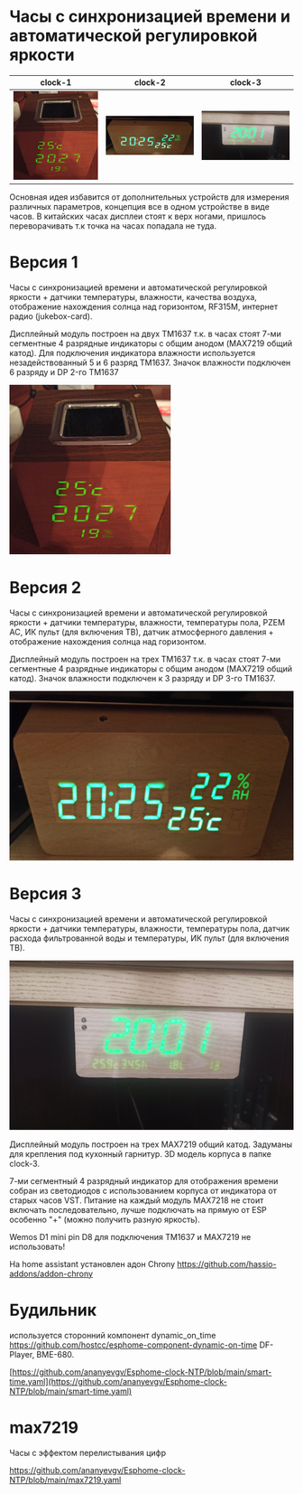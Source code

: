 

Часы с синхронизацией времени и автоматической регулировкой яркости
========================
| clock-1                                                    | clock-2                                                   | clock-3                                    |
|------------------------------------------------------------|-----------------------------------------------------------|--------------------------------------------|
| ![clock-1](https://github.com/ananyevgv/Esphome-clock-NTP/blob/main/clock-1/1639051819484.jpg) | ![clock-2](https://github.com/ananyevgv/Esphome-clock-NTP/blob/main/clock-2/1639051819490.jpg) | ![clock-3](https://github.com/ananyevgv/Esphome-clock-NTP/blob/main/clock-3/33.jpg) |



Основная идея избавится от дополнительных устройств для измерения различных параметров, концепция все в одном устройстве в виде часов. 
В китайских часах дисплеи стоят к верх ногами, пришлось переворачивать т.к точка на часах попадала не туда.

Версия 1 
==========

Часы с синхронизацией времени и автоматической регулировкой яркости + датчики температуры, влажности, качества воздуха, отображение нахождения солнца над горизонтом, RF315M, интернет радио (jukebox-card).

Дисплейный модуль построен на двух TM1637 т.к. в часах стоят 7-ми сегментные 4 разрядные индикаторы с общим анодом (MAX7219 общий катод). Для подключения индикатора влажности используется незадействованный 5 и 6 разряд TM1637. Значок влажности подключен 6 разряду и DP 2-го TM1637

<img src="https://github.com/ananyevgv/Esphome-clock-NTP/blob/main/clock-1/1639051819484.jpg" height="300" alt="Часы">

Версия 2
==========
Часы с синхронизацией времени и автоматической регулировкой яркости + датчики температуры, влажности, температуры пола, PZEM AC, ИК пульт (для включения ТВ), датчик атмосферного давления + отображение нахождения солнца над горизонтом.

Дисплейный модуль построен на трех TM1637 т.к. в часах стоят 7-ми сегментные 4 разрядные индикаторы с общим анодом (MAX7219 общий катод). Значок влажности подключен к 3 разряду и DP 3-го TM1637. 

<img src="https://github.com/ananyevgv/Esphome-clock-NTP/blob/main/clock-2/1639051819490.jpg" height="300" alt="Часы">

Версия 3
==========
Часы с синхронизацией времени и автоматической регулировкой яркости + датчики температуры, влажности, температуры пола, датчик расхода фильтрованной воды  и температуры, ИК пульт (для включения ТВ). 

<img src="https://github.com/ananyevgv/Esphome-clock-NTP/blob/main/clock-3/33.jpg" height="300" alt="Часы">

Дисплейный модуль построен на трех MAX7219 общий катод. Задуманы для крепления под кухонный гарнитур. 3D модель корпуса в папке clock-3.

7-ми сегментный 4 разрядный индикатор для отображения времени собран из светодиодов с использованием корпуса от индикатора от старых часов VST. Питание на каждый модуль MAX7218 не стоит включать последовательно, лучше подключать на прямую от ESP особенно "+" (можно получить разную яркость).


Wemos D1 mini pin D8  для подключения TM1637 и MAX7219 не использовать! 

На home assistant установлен адон Chrony https://github.com/hassio-addons/addon-chrony 


Будильник 
==========
используется сторонний компонент dynamic_on_time https://github.com/hostcc/esphome-component-dynamic-on-time
DF-Player, BME-680.

[https://github.com/ananyevgv/Esphome-clock-NTP/blob/main/smart-time.yaml](https://github.com/ananyevgv/Esphome-clock-NTP/blob/main/smart-time.yaml)



max7219
==========
Часы с эффектом перелистывания цифр

https://github.com/ananyevgv/Esphome-clock-NTP/blob/main/max7219.yaml
